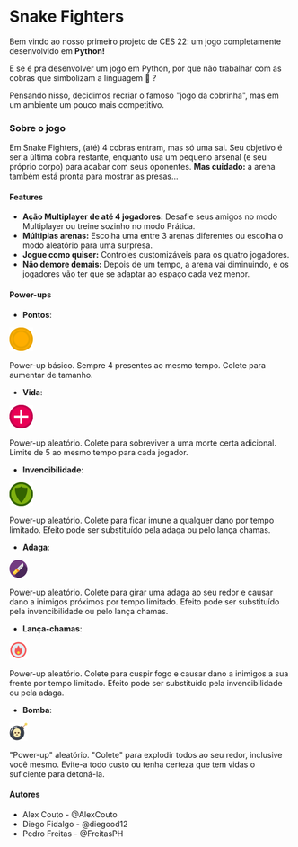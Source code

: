 # Snake Fighters
Bem vindo ao nosso primeiro projeto de CES 22: um jogo completamente desenvolvido em **Python!** 

E se é pra desenvolver um jogo em Python, por que não trabalhar com as cobras que simbolizam a linguagem :snake:  ?

Pensando nisso, decidimos recriar o famoso "jogo da cobrinha", mas em um ambiente um pouco mais competitivo.

### Sobre o jogo
Em Snake Fighters, (até) 4 cobras entram, mas só uma sai. Seu objetivo é ser a última cobra restante, enquanto usa um pequeno arsenal (e seu próprio corpo) para acabar com seus oponentes. **Mas cuidado:** a arena também está pronta para mostrar as presas...

#### Features
* **Ação Multiplayer de até 4 jogadores:** Desafie seus amigos no modo Multiplayer ou treine sozinho no modo Prática.
* **Múltiplas arenas:** Escolha uma entre 3 arenas diferentes ou escolha o modo aleatório para uma surpresa.
* **Jogue como quiser:** Controles customizáveis para os quatro jogadores.
* **Não demore demais:** Depois de um tempo, a arena vai diminuindo, e os jogadores vão ter que se adaptar ao espaço cada vez menor.

#### Power-ups
* **Pontos**:

![Ponto](/assets/img/powerups/ponto.png)

Power-up básico. Sempre 4 presentes ao mesmo tempo. Colete para aumentar de tamanho.

* **Vida**:

![Vida](/assets/img/powerups/vida.png)

Power-up aleatório. Colete para sobreviver a uma morte certa adicional. Limite de 5 ao mesmo tempo para cada jogador.

* **Invencibilidade**:

![Invencibilidade](/assets/img/powerups/invencibilidade.png)

Power-up aleatório. Colete para ficar imune a qualquer dano por tempo limitado. Efeito pode ser substituído pela adaga ou pelo lança chamas.

* **Adaga**:

![Adaga](/assets/img/powerups/dagger.png)

Power-up aleatório. Colete para girar uma adaga ao seu redor e causar dano a inimigos próximos por tempo limitado. Efeito pode ser substituído pela invencibilidade ou pelo lança chamas.

* **Lança-chamas**:

![Lança-chamas](/assets/img/powerups/fire.png)

Power-up aleatório. Colete para cuspir fogo e causar dano a inimigos a sua frente por tempo limitado. Efeito pode ser substituído pela invencibilidade ou pela adaga.

* **Bomba**:

![Bomba](/assets/img/powerups/bomb.png)

"Power-up" aleatório. "Colete" para explodir todos ao seu redor, inclusive você mesmo. Evite-a todo custo ou tenha certeza que tem vidas o suficiente para detoná-la.

#### Autores

* Alex Couto - @AlexCouto
* Diego Fidalgo - @diegood12
* Pedro Freitas - @FreitasPH

